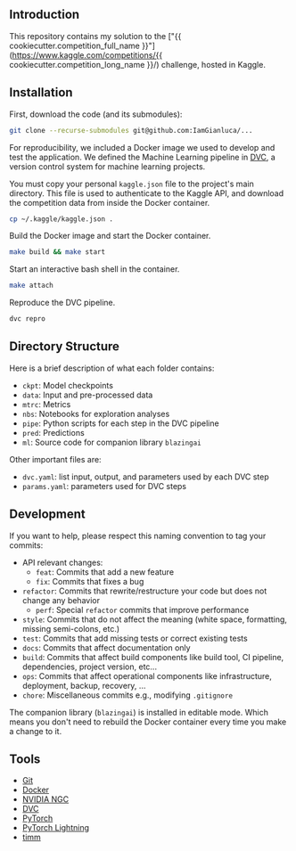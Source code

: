 ## Introduction

This repository contains my solution to the ["{{ cookiecutter.competition_full_name }}"](https://www.kaggle.com/competitions/{{ cookiecutter.competition_long_name }}/) challenge, hosted in Kaggle.

## Installation

First, download the code (and its submodules):

```bash
git clone --recurse-submodules git@github.com:IamGianluca/...
```

For reproducibility, we included a Docker image we used to develop and test the application. We defined the Machine Learning pipeline in [DVC](https://dvc.org/), a version control system for machine learning projects.

You must copy your personal `kaggle.json` file to the project's main directory. This file is used to authenticate to the Kaggle API, and download the competition data from inside the Docker container.

```bash
cp ~/.kaggle/kaggle.json .
```

Build the Docker image and start the Docker container.

```bash
make build && make start
```

Start an interactive bash shell in the container.

```bash
make attach
``` 

Reproduce the DVC pipeline.

```bash
dvc repro
```

## Directory Structure

Here is a brief description of what each folder contains:
* `ckpt`: Model checkpoints
* `data`: Input and pre-processed data
* `mtrc`: Metrics
* `nbs`: Notebooks for exploration analyses
* `pipe`: Python scripts for each step in the DVC pipeline
* `pred`: Predictions
* `ml`: Source code for companion library `blazingai`

Other important files are:
* `dvc.yaml`:  list input, output, and parameters used by each DVC step
* `params.yaml`: parameters used for DVC steps

## Development

If you want to help, please respect this naming convention to tag your commits:

* API relevant changes:
    * `feat`: Commits that add a new feature
    * `fix`: Commits that fixes a bug
* `refactor`: Commits that rewrite/restructure your code but does not change any behavior
    * `perf`: Special `refactor` commits that improve performance
* `style`: Commits that do not affect the meaning (white space, formatting, missing semi-colons, etc.)
* `test`: Commits that add missing tests or correct existing tests
* `docs`: Commits that affect documentation only
* `build`: Commits that affect build components like build tool, CI pipeline, dependencies, project version, etc...
* `ops`: Commits that affect operational components like infrastructure, deployment, backup, recovery, ...
* `chore`: Miscellaneous commits e.g., modifying `.gitignore`

The companion library (`blazingai`) is installed in editable mode. Which means you don't need to rebuild the Docker container every time you make a change to it.

## Tools

- [Git](https://git-scm.com/)
- [Docker](https://www.docker.com/)
- [NVIDIA NGC](https://ngc.nvidia.com/) 
- [DVC](https://github.com/iterative/dvc)
- [PyTorch](https://github.com/pytorch/pytorch)
- [PyTorch Lightning](https://github.com/PyTorchLightning/pytorch-lightning)
- [timm](https://github.com/rwightman/pytorch-image-models/tree/master/timm)
